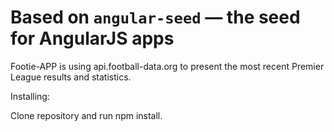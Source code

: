 # Based on `angular-seed` — the seed for AngularJS apps

Footie-APP is using api.football-data.org to present the most recent Premier League results and statistics.

Installing:

Clone repository and run npm install.


